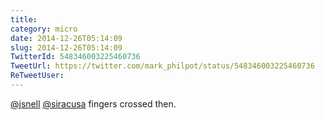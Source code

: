 ```yaml
---
title: 
category: micro
date: 2014-12-26T05:14:09
slug: 2014-12-26T05:14:09
TwitterId: 548346003225460736
TweetUrl: https://twitter.com/mark_philpot/status/548346003225460736
ReTweetUser: 
---
```


[@jsnell](https://twitter.com/jsnell) [@siracusa](https://twitter.com/siracusa) fingers crossed then.